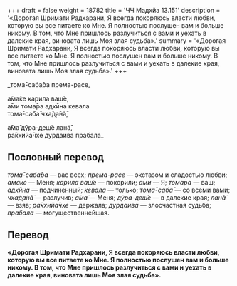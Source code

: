 +++
draft = false
weight = 18782
title = 'ЧЧ Мадхйа 13.151'
description = '«Дорогая Шримати Радхарани, Я всегда покоряюсь власти любви, которую вы все питаете ко Мне. Я полностью послушен вам и больше никому. В том, что Мне пришлось разлучиться с вами и уехать в далекие края, виновата лишь Моя злая судьба».'
summary = '«Дорогая Шримати Радхарани, Я всегда покоряюсь власти любви, которую вы все питаете ко Мне. Я полностью послушен вам и больше никому. В том, что Мне пришлось разлучиться с вами и уехать в далекие края, виновата лишь Моя злая судьба».'
+++

_тома̄-саба̄ра према-расе,  
  
а̄ма̄ке карила ваш́е,  
а̄ми тома̄ра адхӣна кевала  
тома̄-саба̄ чха̄д̣а̄н̃а̄,  
  
а̄ма̄ дӯра-деш́е лан̃а̄,  
ра̄кхийа̄чхе дурдаива прабала_

## Пословный перевод

_тома̄_\-_саба̄ра_ — вас всех; _према_\-_расе_ — экстазом и сладостью любви; _а̄ма̄ке_ — Меня; _карила_ _ваш́е_ — покорили; _а̄ми_ — Я; _тома̄ра_ — ваш; _адхӣна_ — подчиненный; _кевала_ — только; _тома̄_\-_саба̄_ — со всеми вами; _чха̄д̣а̄н̃а̄_ — разлучив; _а̄ма̄_ — Меня; _дӯра_\-_деш́е_ — в далекие края; _лан̃а̄_ — взяв; _ра̄кхийа̄чхе_ — держала; _дурдаива_ — злосчастная судьба; _прабала_ — могущественнейшая.

## Перевод

**«Дорогая Шримати Радхарани, Я всегда покоряюсь власти любви, которую вы все питаете ко Мне. Я полностью послушен вам и больше никому. В том, что Мне пришлось разлучиться с вами и уехать в далекие края, виновата лишь Моя злая судьба».**
